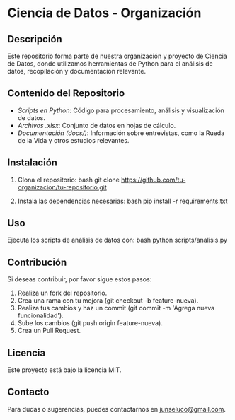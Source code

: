 # Ciencia de Datos - Organización

## Descripción
Este repositorio forma parte de nuestra organización y proyecto de Ciencia de Datos, donde utilizamos herramientas de Python para el análisis de datos, recopilación y documentación relevante.

## Contenido del Repositorio
- *Scripts en Python*: Código para procesamiento, análisis y visualización de datos.
- *Archivos .xlsx*: Conjunto de datos en hojas de cálculo.
- *Documentación (docs/)*: Información sobre entrevistas, como la Rueda de la Vida y otros estudios relevantes.

## Instalación
1. Clona el repositorio:
   bash
   git clone https://github.com/tu-organizacion/tu-repositorio.git
   
2. Instala las dependencias necesarias:
   bash
   pip install -r requirements.txt
   

## Uso
Ejecuta los scripts de análisis de datos con:
bash
python scripts/analisis.py


## Contribución
Si deseas contribuir, por favor sigue estos pasos:
1. Realiza un fork del repositorio.
2. Crea una rama con tu mejora (git checkout -b feature-nueva).
3. Realiza tus cambios y haz un commit (git commit -m 'Agrega nueva funcionalidad').
4. Sube los cambios (git push origin feature-nueva).
5. Crea un Pull Request.

## Licencia
Este proyecto está bajo la licencia MIT.

## Contacto
Para dudas o sugerencias, puedes contactarnos en [junseluco@gmail.com](junseluco@gmail.com).